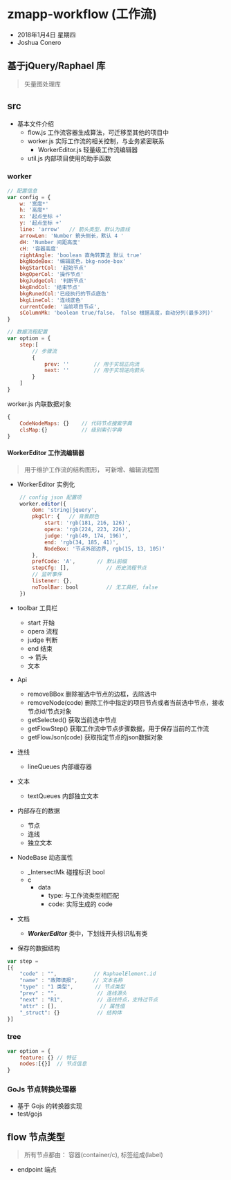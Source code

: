 # zmapp-workflow (工作流)
- 2018年1月4日 星期四
- Joshua Conero

## 基于jQuery/Raphael 库
> 矢量图处理库


## src
- 基本文件介绍
    - flow.js   工作流容器生成算法，可迁移至其他的项目中
    - worker.js 实际工作流的相关控制，与业务紧密联系
        - WorkerEditor.js 轻量级工作流编辑器
    - util.js 内部项目使用的助手函数

### worker
```javascript
// 配置信息
var config = {
    w: '宽度*'
    h: '高度*'
    x: '起点坐标 +'
    y: '起点坐标 +'
    line: 'arrow'   // 箭头类型，默认为直线
    arrowLen: 'Number 箭头侧长，默认 4 '
    dH: 'Number 间距高度'
    cH: '容器高度'
    rightAngle: 'boolean 直角转算法 默认 true'    
    bkgNodeBox: '编辑底色，bkg-node-box'
    bkgStartCol: '起始节点'
    bkgOperCol: '操作节点'
    bkgJudgeCol: '判断节点'
    bkgEndCol: '结束节点'
    bkgRunedCol:'已经执行的节点底色'
    bkgLineCol: '连线底色'
    currentCode: '当前项目节点',
    sColumnMk: 'boolean true/false， false 根据高度，自动分列(最多3列)'
}

// 数据流程配置
var option = {
    step:[
        // 步骤流
        {
            prev: ''        // 用于实现正向流
            next: ''        // 用于实现逆向箭头
        }
    ]
}
```



worker.js 内联数据对象
```javascript
{
    CodeNodeMaps: {}    // 代码节点搜索字典
    clsMap:{}           // 级别索引字典
}
```

#### WorkerEditor 工作流编辑器

> 用于维护工作流的结构图形， 可新增、编辑流程图

- WorkerEditor 实例化
```javascript
    // config json 配置项
    worker.editor({
        dom: 'string|jquery',
        pkgClr: {   // 背景颜色
            start: 'rgb(181, 216, 126)',
            opera: 'rgb(224, 223, 226)',
            judge: 'rgb(49, 174, 196)',
            end: 'rgb(34, 185, 41)',
            NodeBox: '节点外部边界, rgb(15, 13, 105)'
        },
        prefCode: 'A',       // 默认前缀
        stepCfg: [],            // 历史流程节点     
        // 监听事件
        listener: {},
        noToolBar: bool         // 无工具栏, false
    })
```
- toolbar 工具栏
    - start 开始
    - opera 流程
    - judge 判断
    - end 结束
    - → 箭头
    - 文本 
- Api
    - removeBBox 删除被选中节点的边框，去除选中
    - removeNode(code)  删除工作中指定的项目节点或者当前选中节点，接收节点id/节点对象
    - getSelected() 获取当前选中节点
    - getFlowStep() 获取工作流中节点步骤数据，用于保存当前的工作流
    - getFlowJson(code) 获取指定节点的json数据对象
- 连线
    - lineQueues 内部缓存器 
- 文本
    - textQueues 内部独立文本
- 内部存在的数据
    - 节点
    - 连线
    - 独立文本        
- NodeBase 动态属性
    - _IntersectMk  碰撞标识 bool    
    - c
        - data
            - type: 与工作流类型相匹配
            - code: 实际生成的 code
- 文档
    - ***WorkerEditor*** 类中，下划线开头标识私有类
                
- 保存的数据结构
```js
var step = 
[{
    "code" : "",            // RaphaelElement.id
    "name" : "故障填报",     // 文本名称
    "type" : "1 类型",       // 节点类型
    "prev" : "",             // 连线源头
    "next" : "R1",           // 连线终点，支持过节点
    "attr" : [],              // 属性值
    "_struct": {}            // 结构体
}]
```

### tree
```javascript
var option = {
    feature: {} // 特征
    nodes:[{}]  // 节点信息
}
```

### GoJs 节点转换处理器
- 基于 Gojs 的转换器实现
- test/gojs


## flow 节点类型
> 所有节点都由： 容器(container/c), 标签组成(label)
- endpoint  端点
